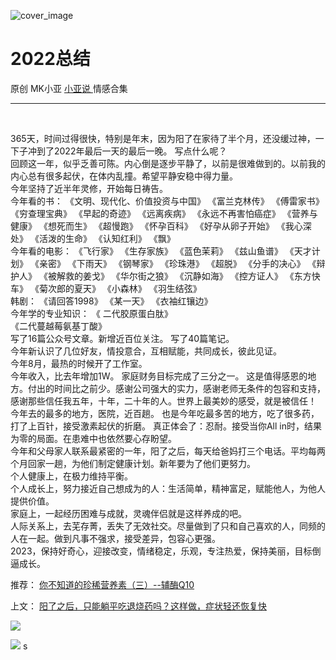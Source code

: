 ![cover_image](http://mmbiz.qpic.cn/mmbiz_jpg/A8SKDch4cJEh48IfkFMXvycwyK2vXiaQ8URzlVWlE1ibYyHgt1xoHFXLuGCiaDv0tZNKQiagH2EJicDML9hyPgWd6pQ/0?wx_fmt=jpeg)

#  2022总结

原创  MK小亚  [ 小亚说 ](https://mp.weixin.qq.com/mp/appmsgalbum?__biz=MzUxNDAwNTk0MQ==&action=getalbum&album_id=1708248415014289409#wechat_redirect) 情感合集

__ _ _ _ _

​​

  

  
365天，时间过得很快，特别是年末，因为阳了在家待了半个月，还没缓过神，一下子冲到了2022年最后一天的最后一晚。  写点什么呢？  
回顾这一年，似乎乏善可陈。内心倒是逐步平静了，以前是很难做到的。以前我的内心总有很多起伏，在体内乱撞。希望平静安稳中得力量。  
今年坚持了近半年灵修，开始每日祷告。  
今年看的书：  《文明、现代化、价值投资与中国》  《富兰克林传》  《傅雷家书》  《穷查理宝典》  《早起的奇迹》  《远离疾病》
《永远不再害怕癌症》  《营养与健康》  《想死而生》  《超慢跑》  《怀孕百科》  《好孕从卵子开始》  《我心深处》  《活泼的生命》  《认知红利》
《飘》  
今年看的电影：  《飞行家》  《生存家族》  《蓝色茉莉》  《兹山鱼谱》  《天才计划》  《亲密》  《下雨天》  《钢琴家》  《珍珠港》
《超脱》  《分手的决心》  《辩护人》  《被解救的姜戈》  《华尔街之狼》  《沉静如海》  《控方证人》  《东方快车》  《菊次郎的夏天》
《小森林》  《羽生结弦》  
韩剧：  《请回答1998》  《某一天》  《衣袖红镶边》  
今年学的专业知识：  《  二代胶原蛋白肽》  
《二代蔓越莓氨基丁酸》  
写了16篇公众号文章。新增近百位关注。  写了40篇笔记。  
今年新认识了几位好友，情投意合，互相赋能，共同成长，彼此见证。  
今年8月，最热的时候开了工作室。  
今年收入，比去年增加1W。  家庭财务目标完成了三分之一。
这是值得感恩的地方。付出的时间比之前少。感谢公司强大的实力，感谢老师无条件的包容和支持，感谢那些信任我五年，十年，二十年的人。世界上最美妙的感受，就是被信任！  
今年去的最多的地方，医院，近百趟。  也是今年吃最多苦的地方，吃了很多药，打了上百针，接受激素起伏的折磨。  真正体会了：忍耐。接受当你All
in时，结果为零的局面。在患难中也依然要心存盼望。  
今年和父母家人联系最紧密的一年，阳了之后，每天给爸妈打三个电话。平均每两个月回家一趟，为他们制定健康计划。新年要为了他们更努力。  
个人健康上，在极力维持平衡。  
个人成长上，努力接近自己想成为的人：生活简单，精神富足，赋能他人，为他人提供价值。  
家庭上，一起经历困难与成就，灵魂伴侣就是这样养成的吧。  
人际关系上，去芜存菁，丢失了无效社交。尽量做到了只和自己喜欢的人，同频的人在一起。做到凡事不强求，接受差异，包容心更强。  
2023，保持好奇心，迎接改变，情绪稳定，乐观，专注热爱，保持美丽，目标倒逼成长。  
  
  

推荐： [ 你不知道的珍稀营养素（三）--辅酶Q10
](https://mp.weixin.qq.com/s?__biz=MzUxNDAwNTk0MQ==&mid=2247484393&idx=1&sn=769ad61135c2acda8984d4b8b552f5b0&scene=21#wechat_redirect)

上文： [ 阳了之后，只能躺平吃退烧药吗？这样做，症状轻还恢复快
](https://mp.weixin.qq.com/s?__biz=MzUxNDAwNTk0MQ==&mid=2247484767&idx=1&sn=0d7798733ad1fbfd83b8a80853caa595&scene=21#wechat_redirect)

![](https://mmbiz.qpic.cn/mmbiz_gif/b96CibCt70iaZ7Bia3Wm91cEuWhERXfCYjTia9tf7aMjVBNRETSa2NpGjCV6tyNvgCLos8LBgwEgxcwaIw8zdOsG7A/640?wx_fmt=gif)

![](https://mmbiz.qpic.cn/mmbiz_jpg/A8SKDch4cJEicCnqTxiatgGquhIicZ1wJ1Dth5YOOzoYV7U4N3HmiaO0vVAzjOpBVdtF0gnL632Fc7HqiaDmgveQDEw/640?wx_fmt=jpeg)
s